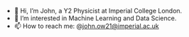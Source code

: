 - 👋 Hi, I’m John, a Y2 Physicist at Imperial College London.
- 👀 I’m interested in Machine Learning and Data Science.
- 📫 How to reach me: @john.ow21@imperial.ac.uk

<!---
jjo21/jjo21 is a ✨ special ✨ repository because its `README.md` (this file) appears on your GitHub profile.
You can click the Preview link to take a look at your changes.
--->
